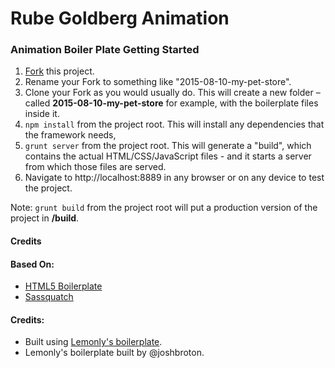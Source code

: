 # Rube Goldberg Animation

### Animation Boiler Plate Getting Started

1. [Fork](https://github.com/omahacodeschool/project-boilerplate#fork-destination-box) this project.
2. Rename your Fork to something like "2015-08-10-my-pet-store".
3. Clone your Fork as you would usually do. This will create a new folder – called **2015-08-10-my-pet-store** for example, with the boilerplate files inside it.
4. `npm install` from the project root. This will install any dependencies that the framework needs,
5. `grunt server` from the project root. This will generate a "build", which contains the actual HTML/CSS/JavaScript files - and it starts a server from which those files are served.
6. Navigate to http://localhost:8889 in any browser or on any device to test the project.

Note: `grunt build` from the project root will put a production version of the project in **/build**.

#### Credits

#### Based On:

- [HTML5 Boilerplate](https://html5boilerplate.com/)
- [Sassquatch](https://github.com/joshbroton/sassquatch)

#### Credits:

- Built using [Lemonly's boilerplate](https://github.com/Lemonly/project-boilerplate).
- Lemonly's boilerplate built by @joshbroton.
